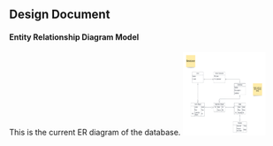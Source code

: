 <h2> Design Document </h2>

<h4> Entity Relationship Diagram Model </h4>

This is the current ER diagram of the database.
<img title="ER diagram" alt="Entity Relationship Diagram Model" src="/images/todo db diagram.png" width="150" height="150">

